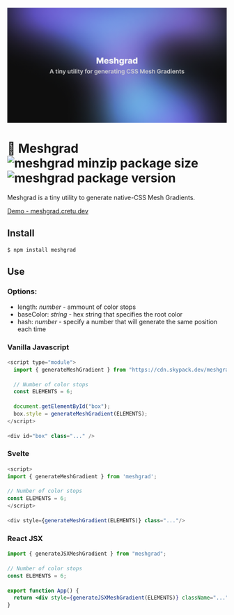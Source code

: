 <p align="center">
<img src="./website/public/static/og.png" />
</p>

# 🎨 Meshgrad ![meshgrad minzip package size](https://img.shields.io/bundlephobia/minzip/meshgrad) ![meshgrad package version](https://img.shields.io/npm/v/meshgrad.svg?colorB=blue)

Meshgrad is a tiny utility to generate native-CSS Mesh Gradients.

[Demo - meshgrad.cretu.dev](https://meshgrad.cretu.dev/)

## Install

```bash
$ npm install meshgrad
```

## Use

### Options:
- length: *number* - ammount of color stops
- baseColor: *string* - hex string that specifies the root color
- hash: *number* - specify a number that will generate the same position each time

### Vanilla Javascript

```js
<script type="module">
  import { generateMeshGradient } from "https://cdn.skypack.dev/meshgrad";

  // Number of color stops
  const ELEMENTS = 6;

  document.getElementById("box");
  box.style = generateMeshGradient(ELEMENTS);
</script>

<div id="box" class="..." />
```

### Svelte

```js
<script>
import { generateMeshGradient } from 'meshgrad';

// Number of color stops
const ELEMENTS = 6;
</script>

<div style={generateMeshGradient(ELEMENTS)} class="..."/>
```

### React JSX

```jsx
import { generateJSXMeshGradient } from "meshgrad";

// Number of color stops
const ELEMENTS = 6;

export function App() {
  return <div style={generateJSXMeshGradient(ELEMENTS)} className="..." />;
}
```
